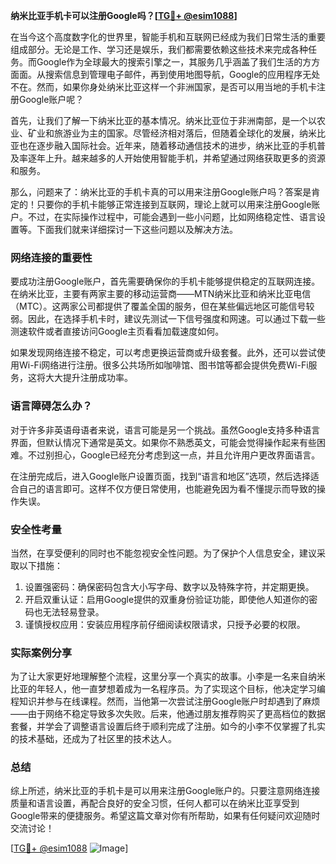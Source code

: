**纳米比亚手机卡可以注册Google吗？[[TG💪+ @esim1088](https://t.me/s/esim1088)]**

在当今这个高度数字化的世界里，智能手机和互联网已经成为我们日常生活的重要组成部分。无论是工作、学习还是娱乐，我们都需要依赖这些技术来完成各种任务。而Google作为全球最大的搜索引擎之一，其服务几乎涵盖了我们生活的方方面面。从搜索信息到管理电子邮件，再到使用地图导航，Google的应用程序无处不在。然而，如果你身处纳米比亚这样一个非洲国家，是否可以用当地的手机卡注册Google账户呢？

首先，让我们了解一下纳米比亚的基本情况。纳米比亚位于非洲南部，是一个以农业、矿业和旅游业为主的国家。尽管经济相对落后，但随着全球化的发展，纳米比亚也在逐步融入国际社会。近年来，随着移动通信技术的进步，纳米比亚的手机普及率逐年上升。越来越多的人开始使用智能手机，并希望通过网络获取更多的资源和服务。

那么，问题来了：纳米比亚的手机卡真的可以用来注册Google账户吗？答案是肯定的！只要你的手机卡能够正常连接到互联网，理论上就可以用来注册Google账户。不过，在实际操作过程中，可能会遇到一些小问题，比如网络稳定性、语言设置等。下面我们就来详细探讨一下这些问题以及解决方法。

### 网络连接的重要性

要成功注册Google账户，首先需要确保你的手机卡能够提供稳定的互联网连接。在纳米比亚，主要有两家主要的移动运营商——MTN纳米比亚和纳米比亚电信（MTC）。这两家公司都提供了覆盖全国的服务，但在某些偏远地区可能信号较弱。因此，在选择手机卡时，建议先测试一下信号强度和网速。可以通过下载一些测速软件或者直接访问Google主页看看加载速度如何。

如果发现网络连接不稳定，可以考虑更换运营商或升级套餐。此外，还可以尝试使用Wi-Fi网络进行注册。很多公共场所如咖啡馆、图书馆等都会提供免费Wi-Fi服务，这将大大提升注册成功率。

### 语言障碍怎么办？

对于许多非英语母语者来说，语言可能是另一个挑战。虽然Google支持多种语言界面，但默认情况下通常是英文。如果你不熟悉英文，可能会觉得操作起来有些困难。不过别担心，Google已经充分考虑到这一点，并且允许用户更改界面语言。

在注册完成后，进入Google账户设置页面，找到“语言和地区”选项，然后选择适合自己的语言即可。这样不仅方便日常使用，也能避免因为看不懂提示而导致的操作失误。

### 安全性考量

当然，在享受便利的同时也不能忽视安全性问题。为了保护个人信息安全，建议采取以下措施：

1. 设置强密码：确保密码包含大小写字母、数字以及特殊字符，并定期更换。
2. 开启双重认证：启用Google提供的双重身份验证功能，即使他人知道你的密码也无法轻易登录。
3. 谨慎授权应用：安装应用程序前仔细阅读权限请求，只授予必要的权限。

### 实际案例分享

为了让大家更好地理解整个流程，这里分享一个真实的故事。小李是一名来自纳米比亚的年轻人，他一直梦想着成为一名程序员。为了实现这个目标，他决定学习编程知识并参与在线课程。然而，当他第一次尝试注册Google账户时却遇到了麻烦——由于网络不稳定导致多次失败。后来，他通过朋友推荐购买了更高档位的数据套餐，并学会了调整语言设置后终于顺利完成了注册。如今的小李不仅掌握了扎实的技术基础，还成为了社区里的技术达人。

### 总结

综上所述，纳米比亚的手机卡是可以用来注册Google账户的。只要注意网络连接质量和语言设置，再配合良好的安全习惯，任何人都可以在纳米比亚享受到Google带来的便捷服务。希望这篇文章对你有所帮助，如果有任何疑问欢迎随时交流讨论！

[[TG💪+ @esim1088](https://t.me/s/esim1088) ![Image](https://i.postimg.cc/4NQfJmqS/Snipaste-2025-05-13-00-14-12.png)]